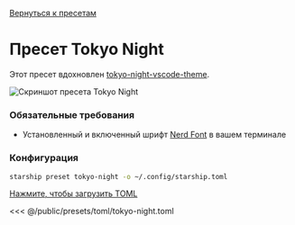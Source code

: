 [Вернуться к пресетам](./#pastel-powerline)

# Пресет Tokyo Night

Этот пресет вдохновлен [tokyo-night-vscode-theme](https://github.com/enkia/tokyo-night-vscode-theme).

![Скриншот пресета Tokyo Night](/presets/img/tokyo-night.png)

### Обязательные требования

- Установленный и включенный шрифт [Nerd Font](https://www.nerdfonts.com/) в вашем терминале

### Конфигурация

```sh
starship preset tokyo-night -o ~/.config/starship.toml
```

[Нажмите, чтобы загрузить TOML](/presets/toml/tokyo-night.toml)

<<< @/public/presets/toml/tokyo-night.toml
